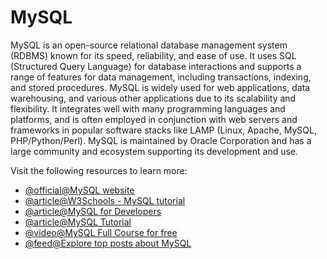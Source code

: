 # MySQL

MySQL is an open-source relational database management system (RDBMS) known for its speed, reliability, and ease of use. It uses SQL (Structured Query Language) for database interactions and supports a range of features for data management, including transactions, indexing, and stored procedures. MySQL is widely used for web applications, data warehousing, and various other applications due to its scalability and flexibility. It integrates well with many programming languages and platforms, and is often employed in conjunction with web servers and frameworks in popular software stacks like LAMP (Linux, Apache, MySQL, PHP/Python/Perl). MySQL is maintained by Oracle Corporation and has a large community and ecosystem supporting its development and use.

Visit the following resources to learn more:

- [@official@MySQL website](https://www.mysql.com/)
- [@article@W3Schools - MySQL tutorial ](https://www.w3schools.com/mySQl/default.asp)
- [@article@MySQL for Developers](https://planetscale.com/courses/mysql-for-developers/introduction/course-introduction)
- [@article@MySQL Tutorial](https://www.mysqltutorial.org/)
- [@video@MySQL Full Course for free](https://www.youtube.com/watch?v=5OdVJbNCSso)
- [@feed@Explore top posts about MySQL](https://app.daily.dev/tags/mysql?ref=roadmapsh)
